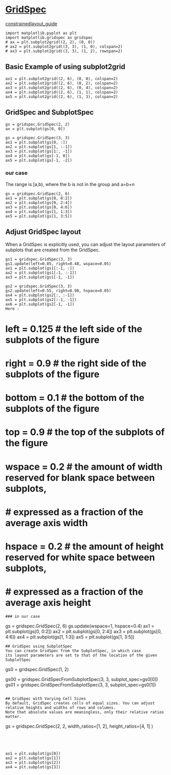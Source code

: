 # [GridSpec](https://matplotlib.org/users/gridspec.html)
[constrainedlayout_guide](https://matplotlib.org/tutorials/intermediate/constrainedlayout_guide.html?highlight=constrained%20layout%20guide)
```
import matplotlib.pyplot as plt
import matplotlib.gridspec as gridspec
# ax = plt.subplot2grid((2, 2), (0, 0))
# ax2 = plt.subplot2grid((3, 3), (1, 0), colspan=2)
# ax3 = plt.subplot2grid((3, 3), (1, 2), rowspan=2)
```
## Basic Example of using subplot2grid
```
ax1 = plt.subplot2grid((2, 6), (0, 0), colspan=2)
ax2 = plt.subplot2grid((2, 6), (0, 2), colspan=2)
ax3 = plt.subplot2grid((2, 6), (0, 4), colspan=2)
ax4 = plt.subplot2grid((2, 6), (1, 1), colspan=2)
ax5 = plt.subplot2grid((2, 6), (1, 3), colspan=2)
```

## GridSpec and SubplotSpec
```
gs = gridspec.GridSpec(2, 2)
ax = plt.subplot(gs[0, 0])

gs = gridspec.GridSpec(3, 3)
ax1 = plt.subplot(gs[0, :])
ax2 = plt.subplot(gs[1, :-1])
ax3 = plt.subplot(gs[1:, -1])
ax4 = plt.subplot(gs[-1, 0])
ax5 = plt.subplot(gs[-1, -2])
```
### our case
The range is [a,b), where the b is not in the group and a=b+n
```
gs = gridspec.GridSpec(2, 6)
ax1 = plt.subplot(gs[0, 0:2])
ax2 = plt.subplot(gs[0, 2:4])
ax3 = plt.subplot(gs[0, 4:6])
ax4 = plt.subplot(gs[1, 1:3])
ax5 = plt.subplot(gs[1, 3:5])
```

## Adjust GridSpec layout
When a GridSpec is explicitly used, you can adjust the layout parameters
of subplots that are created from the GridSpec.
```
gs1 = gridspec.GridSpec(3, 3)
gs1.update(left=0.05, right=0.48, wspace=0.05)
ax1 = plt.subplot(gs1[:-1, :])
ax2 = plt.subplot(gs1[-1, :-1])
ax3 = plt.subplot(gs1[-1, -1])

gs2 = gridspec.GridSpec(3, 3)
gs2.update(left=0.55, right=0.98, hspace=0.05)
ax4 = plt.subplot(gs2[:, :-1])
ax5 = plt.subplot(gs2[:-1, -1])
ax6 = plt.subplot(gs2[-1, -1])
Here :
```
# left  = 0.125  # the left side of the subplots of the figure
# right = 0.9    # the right side of the subplots of the figure
# bottom = 0.1   # the bottom of the subplots of the figure
# top = 0.9      # the top of the subplots of the figure
# wspace = 0.2   # the amount of width reserved for blank space between subplots,
#                # expressed as a fraction of the average axis width
# hspace = 0.2   # the amount of height reserved for white space between subplots,
#                # expressed as a fraction of the average axis height
```
### in our case
```
gs = gridspec.GridSpec(2, 6)
gs.update(wspace=1, hspace=0.4)
ax1 = plt.subplot(gs[0, 0:2])
ax2 = plt.subplot(gs[0, 2:4])
ax3 = plt.subplot(gs[0, 4:6])
ax4 = plt.subplot(gs[1, 1:3])
ax5 = plt.subplot(gs[1, 3:5])
```
## GridSpec using SubplotSpec
You can create GridSpec from the SubplotSpec, in which case
its layout parameters are set to that of the location of the given SubplotSpec
```
gs0 = gridspec.GridSpec(1, 2)

gs00 = gridspec.GridSpecFromSubplotSpec(3, 3, subplot_spec=gs0[0])
gs01 = gridspec.GridSpecFromSubplotSpec(3, 3, subplot_spec=gs0[1])
```

## GridSpec with Varying Cell Sizes
By default, GridSpec creates cells of equal sizes. You can adjust relative heights and widths of rows and columns.
Note that absolute values are meaningless, only their relative ratios matter.
```
gs = gridspec.GridSpec(2, 2,
                       width_ratios=[1, 2],
                       height_ratios=[4, 1]
                       )
```




ax1 = plt.subplot(gs[0])
ax2 = plt.subplot(gs[1])
ax3 = plt.subplot(gs[2])
ax4 = plt.subplot(gs[3])

